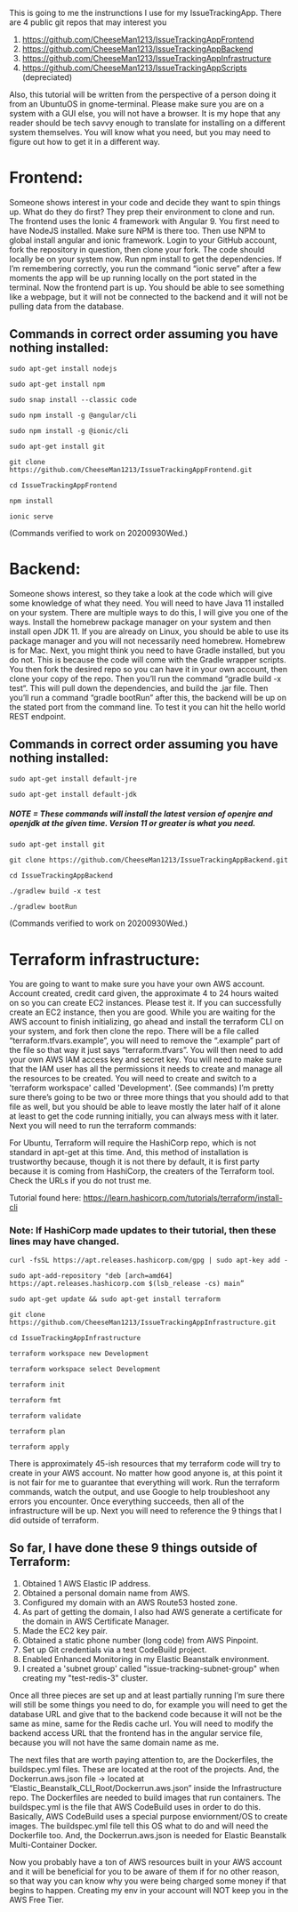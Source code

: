 This is going to me the instrunctions I use for my IssueTrackingApp. There are 4 public git repos that may interest you
1. https://github.com/CheeseMan1213/IssueTrackingAppFrontend
2. https://github.com/CheeseMan1213/IssueTrackingAppBackend
3. https://github.com/CheeseMan1213/IssueTrackingAppInfrastructure
4. https://github.com/CheeseMan1213/IssueTrackingAppScripts    (depreciated)

Also, this tutorial will be written from the perspective of a person doing it from an UbuntuOS in gnome-terminal. Please make sure you are on a system with a GUI else, you will not have a browser. It is my hope that any reader should be tech savvy enough to translate for installing on a different system themselves. You will know what you need, but you may need to figure out how to get it in a different way.

# Frontend:

Someone shows interest in your code and decide they want to spin things up. What do they do first? They prep their environment to clone and run. The frontend uses the Ionic 4 framework with Angular 9. You first need to have NodeJS installed. Make sure NPM is there too. Then use NPM to global install angular and ionic framework. Login to your GitHub account, fork the repository in question, then clone your fork. The code should locally be on your system now. Run npm install to get the dependencies. If I’m remembering correctly, you run the command “ionic serve” after a few moments the app will be up running locally on the port stated in the terminal. Now the frontend part is up. You should be able to see something like a webpage, but it will not be connected to the backend and it will not be pulling data from the database.

## Commands in correct order assuming you have nothing installed:

`sudo apt-get install nodejs`

`sudo apt-get install npm`

`sudo snap install --classic code`

`sudo npm install -g @angular/cli`

`sudo npm install -g @ionic/cli`

`sudo apt-get install git`

`git clone https://github.com/CheeseMan1213/IssueTrackingAppFrontend.git`

`cd IssueTrackingAppFrontend`

`npm install`

`ionic serve`

(Commands verified to work on 20200930Wed.)


# Backend:

Someone shows interest, so they take a look at the code which will give some knowledge of what they need. You will need to have Java 11 installed on your system. There are multiple ways to do this, I will give you one of the ways. Install the homebrew package manager on your system and then install open JDK 11. If you are already on Linux, you should be able to use its package manager and you will not necessarily need homebrew. Homebrew is for Mac. Next, you might think you need to have Gradle installed, but you do not. This is because the code will come with the Gradle wrapper scripts. You then fork the desired repo so you can have it in your own account, then clone your copy of the repo. Then you’ll run the command “gradle build -x test“. This will pull down the dependencies, and build the .jar file. Then you’ll run a command “gradle bootRun” after this, the backend will be up on the stated port from the command line. To test it you can hit the hello world REST endpoint.

## Commands in correct order assuming you have nothing installed:

`sudo apt-get install default-jre`

`sudo apt-get install default-jdk`

##### NOTE = These commands will install the latest version of openjre and openjdk at the given time. Version 11 or greater is what you need.

`sudo apt-get install git`

`git clone https://github.com/CheeseMan1213/IssueTrackingAppBackend.git`

`cd IssueTrackingAppBackend`

`./gradlew build -x test`

`./gradlew bootRun`

(Commands verified to work on 20200930Wed.)

# Terraform infrastructure:

You are going to want to make sure you have your own AWS account. Account created, credit card given, the approximate 4 to 24 hours waited on so you can create EC2 instances. Please test it. If you can successfully create an EC2 instance, then you are good. While you are waiting for the AWS account to finish initializing, go ahead and install the terraform CLI on your system, and fork then clone the repo. There will be a file called “terraform.tfvars.example”, you will need to remove the “.example” part of the file so that way it just says “terraform.tfvars”. You will then need to add your own AWS IAM access key and secret key. You will need to make sure that the IAM user has all the permissions it needs to create and manage all the resources to be created. You will need to create and switch to a 'terraform workspace' called 'Development'. (See commands) I’m pretty sure there’s going to be two or three more things that you should add to that file as well, but you should be able to leave mostly the later half of it alone at least to get the code running initially, you can always mess with it later.
Next you will need to run the terraform commands:

For Ubuntu, Terraform will require the HashiCorp repo, which is not standard in apt-get at this time. And, this method of installation is trustworthy because, though it is not there by default, it is first party because it is coming from HashiCorp, the creaters of the Terraform tool.
Check the URLs if you do not trust me.

Tutorial found here:
https://learn.hashicorp.com/tutorials/terraform/install-cli

### Note: If HashiCorp made updates to their tutorial, then these lines may have changed.

`curl -fsSL https://apt.releases.hashicorp.com/gpg | sudo apt-key add -`

`sudo apt-add-repository "deb [arch=amd64] https://apt.releases.hashicorp.com $(lsb_release -cs) main”`

`sudo apt-get update && sudo apt-get install terraform`

`git clone https://github.com/CheeseMan1213/IssueTrackingAppInfrastructure.git`

`cd IssueTrackingAppInfrastructure`

`terraform workspace new Development`

`terraform workspace select Development`

`terraform init`

`terraform fmt`

`terraform validate`

`terraform plan`

`terraform apply`

There is approximately 45-ish resources that my terraform code will try to create in your AWS account. No matter how good anyone is, at this point it is not fair for me to guarantee that everything will work. Run the terraform commands, watch the output, and use Google to help troubleshoot any errors you encounter. Once everything succeeds, then all of the infrastructure will be up. Next you will need to reference the 9 things that I did outside of terraform.

## So far, I have done these 9 things outside of Terraform:
1. Obtained 1 AWS Elastic IP address.
2. Obtained a personal domain name from AWS.
3. Configured my domain with an AWS Route53 hosted zone.
4. As part of getting the domain, I also had AWS generate a certificate for the domain in AWS Certificate Manager.
5. Made the EC2 key pair.
6. Obtained a static phone number (long code) from AWS Pinpoint.
7. Set up Git credentials via a test CodeBuild project.
8. Enabled Enhanced Monitoring in my Elastic Beanstalk environment.
9. I created a 'subnet group' called "issue-tracking-subnet-group" when creating my "test-redis-3" cluster.

Once all three pieces are set up and at least partially running I’m sure there will still be some things you need to do, for example you will need to get the database URL and give that to the backend code because it will not be the same as mine, same for the Redis cache url. You will need to modify the backend access URL that the frontend has in the angular service file, because you will not have the same domain name as me.

The next files that are worth paying attention to, are the Dockerfiles, the buildspec.yml files. These are located at the root of the projects. And, the Dockerrun.aws.json file -> located at “Elastic_Beanstalk_CLI_Root/Dockerrun.aws.json” inside the Infrastructure repo. The Dockerfiles are needed to build images that run containers. The buildspec.yml is the file that AWS CodeBuild uses in order to do this. Basically, AWS CodeBuild uses a special purpose enviornment/OS to create images. The buildspec.yml file tell this OS what to do and will need the Dockerfile too. And, the Dockerrun.aws.json is needed for Elastic Beanstalk Multi-Container Docker.

Now you probably have a ton of AWS resources built in your AWS account and it will be beneficial for you to be aware of them if for no other reason, so that way you can know why you were being charged some money if that begins to happen. Creating my env in your account will NOT keep you in the AWS Free Tier.
